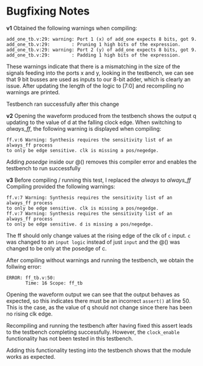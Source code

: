Bugfixing Notes
===============

**v1**
Obtained the following warnings when compiling:
```
add_one_tb.v:29: warning: Port 1 (x) of add_one expects 8 bits, got 9.
add_one_tb.v:29:        : Pruning 1 high bits of the expression.
add_one_tb.v:29: warning: Port 2 (y) of add_one expects 8 bits, got 9.
add_one_tb.v:29:        : Padding 1 high bits of the expression.
```
These warnings indicate that there is a mismatching in the size of the signals
feeding into the ports x and y, looking in the testbench, we can see that 9 bit
busses are used as inputs to our 8-bit adder, which is clearly an issue. After
updating the length of the logic to [7:0] and recompiling no warnings are printed.

Testbench ran successfully after this change

**v2**
Opening the waveform produced from the testbench shows the output q updating to
the value of d at the falling clock edge. When switching to *always_ff*, the following
warning is displayed when compiling:
```
ff.v:6 Warning: Synthesis requires the sensitivity list of an always_ff process
to only be edge sensitive. clk is missing a pos/negedge.
```
Adding *posedge* inside our @() removes this compiler error and enables the testbench
to run successfully

**v3**
Before compiling / running this test, I replaced the *always* to *always_ff*
Compiling provided the following warnings:
```
ff.v:7 Warning: Synthesis requires the sensitivity list of an always_ff process
to only be edge sensitive. clk is missing a pos/negedge.
ff.v:7 Warning: Synthesis requires the sensitivity list of an always_ff process
to only be edge sensitive. d is missing a pos/negedge.
```
The ff should only change values at the rising edge of the clk of `c` input.
`c` was changed to an `input logic` instead of just `input` and the @() was changed
to be only at the posedge of c.

After compiling without warnings and running the testbench, we obtain the follwing error:
```
ERROR: ff_tb.v:50:
       Time: 16 Scope: ff_tb
```
Opening the waveform output we can see that the output behaves as expected, so this
indicates there must be an incorrect `assert()` at line 50. This is the case, as
the value of q should not change since there has been no rising clk edge.

Recompiling and running the testbench after having fixed this assert leads to the
testbench completing successfully. However, the `clock_enable` functionality has not
been tested in this testbench.

Adding this functionality testing into the testbench shows that the module works as expected.
